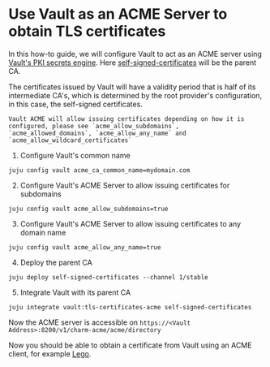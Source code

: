 # Use Vault as an ACME Server to obtain TLS certificates

In this how-to guide, we will configure Vault to act as an ACME server using [Vault's PKI secrets engine](https://developer.hashicorp.com/vault/docs/secrets/pki).  Here [self-signed-certificates](https://charmhub.io/self-signed-certificates) will be the parent CA.

The certificates issued by Vault will have a validity period that is half of its intermediate CA's, which is determined by the root provider's configuration, in this case, the self-signed certificates.

```{note}
Vault ACME will allow issuing certificates depending on how it is configured, please see `acme_allow_subdomains`, `acme_allowed_domains`, `acme_allow_any_name` and `acme_allow_wildcard_certificates`
```

1. Configure Vault's common name

```shell
juju config vault acme_ca_common_name=mydomain.com
```

2. Configure Vault's ACME Server to allow issuing certificates for subdomains

```shell
juju config vault acme_allow_subdomains=true
```

3. Configure Vault's ACME Server to allow issuing certificates to any domain name

```shell
juju config vault acme_allow_any_name=true
```

4. Deploy the parent CA

```shell
juju deploy self-signed-certificates --channel 1/stable
```

5. Integrate Vault with its parent CA

```shell
juju integrate vault:tls-certificates-acme self-signed-certificates
```

Now the ACME server is accessible on `https://<Vault Address>:8200/v1/charm-acme/acme/directory`

Now you should be able to obtain a certificate from Vault using an ACME client, for example [Lego](https://go-acme.github.io/lego/).
